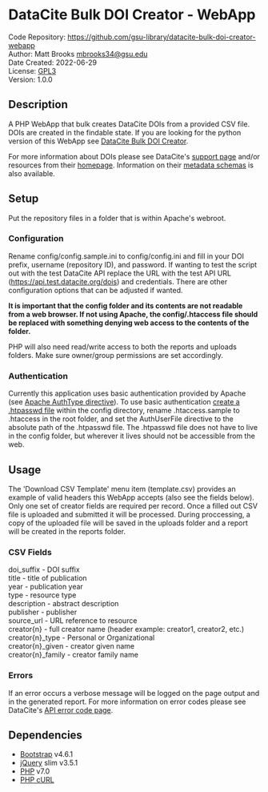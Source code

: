 # DataCite Bulk DOI Creator - WebApp
Code Repository: https://github.com/gsu-library/datacite-bulk-doi-creator-webapp  
Author: Matt Brooks <mbrooks34@gsu.edu>  
Date Created: 2022-06-29  
License: [GPL3](LICENSE)  
Version: 1.0.0

## Description
A PHP WebApp that bulk creates DataCite DOIs from a provided CSV file. DOIs are created in the findable state. If you are looking for the python version of this WebApp see [DataCite Bulk DOI Creator](https://github.com/gsu-library/datacite-bulk-doi-creator).

For more information about DOIs please see DataCite's [support page](https://support.datacite.org/) and/or resources from their [homepage](https://doi.datacite.org/). Information on their [metadata schemas](https://schema.datacite.org/) is also available.

## Setup
Put the repository files in a folder that is within Apache's webroot.

### Configuration
Rename config/config.sample.ini to config/config.ini and fill in your DOI prefix, username (repository ID), and password. If wanting to test the script out with the test DataCite API replace the URL with the test API URL (https://api.test.datacite.org/dois) and credentials. There are other configuration options that can be adjusted if wanted.

**It is important that the config folder and its contents are not readable from a web browser. If not using Apache, the config/.htaccess file should be replaced with something denying web access to the contents of the folder.**

PHP will also need read/write access to both the reports and uploads folders. Make sure owner/group permissions are set accordingly.

### Authentication
Currently this application uses basic authentication provided by Apache (see [Apache AuthType directive](https://httpd.apache.org/docs/2.4/mod/mod_authn_core.html#authtype)). To use basic authentication [create a .htpasswd file](https://httpd.apache.org/docs/2.4/programs/htpasswd.html) within the config directory, rename .htaccess.sample to .htaccess in the root folder, and set the AuthUserFile directive to the absolute path of the .htpasswd file. The .htpasswd file does not have to live in the config folder, but wherever it lives should not be accessible from the web.

## Usage
The 'Download CSV Template' menu item (template.csv) provides an example of valid headers this WebApp accepts (also see the fields below). Only one set of creator fields are required per record. Once a filled out CSV file is uploaded and submitted it will be processed. During proccessing, a copy of the uploaded file will be saved in the uploads folder and a report will be created in the reports folder.

### CSV Fields
doi_suffix - DOI suffix  
title - title of publication  
year - publication year  
type - resource type  
description - abstract description  
publisher - publisher  
source_url - URL reference to resource  
creator{n} - full creator name (header example: creator1, creator2, etc.)  
creator{n}_type - Personal or Organizational  
creator{n}_given - creator given name  
creator{n}_family - creator family name  

### Errors
If an error occurs a verbose message will be logged on the page output and in the generated report. For more information on error codes please see DataCite's [API error code page](https://support.datacite.org/docs/api-error-codes).

## Dependencies
- [Bootstrap](https://getbootstrap.com/) v4.6.1
- [jQuery](https://jquery.com/) slim v3.5.1
- [PHP](https://www.php.net/) v7.0
- [PHP cURL](https://www.php.net/manual/en/book.curl.php)
